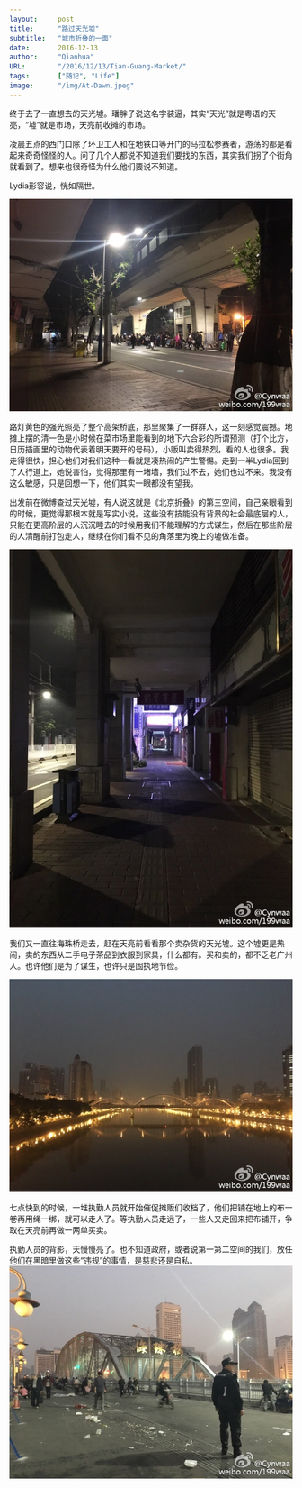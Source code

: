 ```yaml
---
layout:     post 
title:      "路过天光墟"
subtitle:   "城市折叠的一面"
date:       2016-12-13
author:     "Qianhua"
URL:        "/2016/12/13/Tian-Guang-Market/"
tags:       ["随记", "Life"]
image:      "/img/At-Dawn.jpeg"
---
```


终于去了一直想去的天光墟。璠胖子说这名字装逼，其实“天光”就是粤语的天亮，“墟”就是市场，天亮前收摊的市场。

凌晨五点的西门口除了环卫工人和在地铁口等开门的马拉松参赛者，游荡的都是看起来奇奇怪怪的人。问了几个人都说不知道我们要找的东西，其实我们拐了个街角就看到了。想来也很奇怪为什么他们要说不知道。

Lydia形容说，恍如隔世。

![西门口桥底](/img/Xi-Men-Kou-Bridge.jpeg)

路灯黄色的强光照亮了整个高架桥底，那里聚集了一群群人，这一刻感觉震撼。地摊上摆的清一色是小时候在菜市场里能看到的地下六合彩的所谓预测（打个比方，日历插画里的动物代表着明天要开的号码），小贩叫卖得热烈，看的人也很多。我走得很快，担心他们对我们这种一看就是凑热闹的产生警惕。走到一半Lydia回到了人行道上，她说害怕，觉得那里有一堵墙，我们过不去，她们也过不来。我没有这么敏感，只是回想一下，他们其实一眼都没有望我。

出发前在微博查过天光墟，有人说这就是《北京折叠》的第三空间，自己亲眼看到的时候，更觉得那根本就是写实小说。这些没有技能没有背景的社会最底层的人，只能在更高阶层的人沉沉睡去的时候用我们不能理解的方式谋生，然后在那些阶层的人清醒前打包走人，继续在你们看不见的角落里为晚上的墟做准备。

![凌晨六点的越秀街道](/img/Yue-Xiu-at-6am.jpeg)

我们又一直往海珠桥走去，赶在天亮前看看那个卖杂货的天光墟。这个墟更是热闹，卖的东西从二手电子茶品到衣服到家具，什么都有。买和卖的，都不乏老广州人。也许他们是为了谋生，也许只是固执地节俭。

![天慢慢变亮了](/img/At-Dawn.jpeg)

七点快到的时候，一堆执勤人员就开始催促摊贩们收档了，他们把铺在地上的布一卷再用绳一绑，就可以走人了。等执勤人员走远了，一些人又走回来把布铺开，争取在天亮前再做一两单买卖。

执勤人员的背影，天慢慢亮了。也不知道政府，或者说第一第二空间的我们，放任他们在黑暗里做这些“违规”的事情，是慈悲还是自私。
![海珠桥的天光墟](/img/Hai-Zhu-Bridge.jpeg)